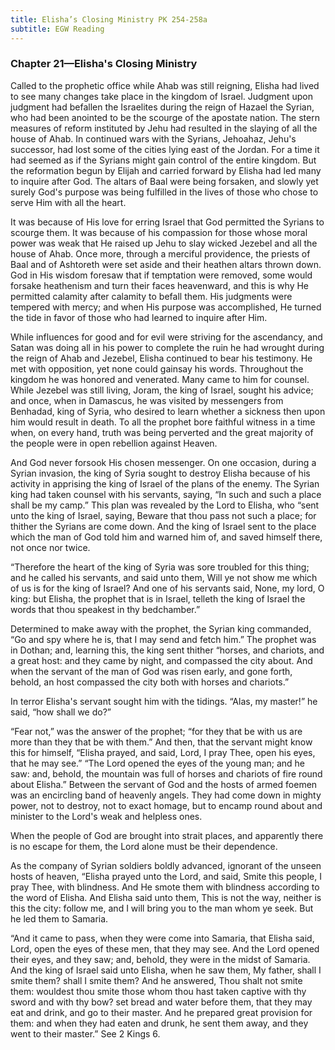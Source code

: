 ```yaml
---
title: Elisha’s Closing Ministry PK 254-258a
subtitle: EGW Reading
---
```


### Chapter 21—Elisha's Closing Ministry

Called to the prophetic office while Ahab was still reigning, Elisha had lived to see many changes take place in the kingdom of Israel. Judgment upon judgment had befallen the Israelites during the reign of Hazael the Syrian, who had been anointed to be the scourge of the apostate nation. The stern measures of reform instituted by Jehu had resulted in the slaying of all the house of Ahab. In continued wars with the Syrians, Jehoahaz, Jehu's successor, had lost some of the cities lying east of the Jordan. For a time it had seemed as if the Syrians might gain control of the entire kingdom. But the reformation begun by Elijah and carried forward by Elisha had led many to inquire after God. The altars of Baal were being forsaken, and slowly yet surely God's purpose was being fulfilled in the lives of those who chose to serve Him with all the heart.

It was because of His love for erring Israel that God permitted the Syrians to scourge them. It was because of his compassion for those whose moral power was weak that He raised up Jehu to slay wicked Jezebel and all the house of Ahab. Once more, through a merciful providence, the priests of Baal and of Ashtoreth were set aside and their heathen altars thrown down. God in His wisdom foresaw that if temptation were removed, some would forsake heathenism and turn their faces heavenward, and this is why He permitted calamity after calamity to befall them. His judgments were tempered with mercy; and when His purpose was accomplished, He turned the tide in favor of those who had learned to inquire after Him.

While influences for good and for evil were striving for the ascendancy, and Satan was doing all in his power to complete the ruin he had wrought during the reign of Ahab and Jezebel, Elisha continued to bear his testimony. He met with opposition, yet none could gainsay his words. Throughout the kingdom he was honored and venerated. Many came to him for counsel. While Jezebel was still living, Joram, the king of Israel, sought his advice; and once, when in Damascus, he was visited by messengers from Benhadad, king of Syria, who desired to learn whether a sickness then upon him would result in death. To all the prophet bore faithful witness in a time when, on every hand, truth was being perverted and the great majority of the people were in open rebellion against Heaven.

And God never forsook His chosen messenger. On one occasion, during a Syrian invasion, the king of Syria sought to destroy Elisha because of his activity in apprising the king of Israel of the plans of the enemy. The Syrian king had taken counsel with his servants, saying, “In such and such a place shall be my camp.” This plan was revealed by the Lord to Elisha, who “sent unto the king of Israel, saying, Beware that thou pass not such a place; for thither the Syrians are come down. And the king of Israel sent to the place which the man of God told him and warned him of, and saved himself there, not once nor twice.

“Therefore the heart of the king of Syria was sore troubled for this thing; and he called his servants, and said unto them, Will ye not show me which of us is for the king of Israel? And one of his servants said, None, my lord, O king: but Elisha, the prophet that is in Israel, telleth the king of Israel the words that thou speakest in thy bedchamber.”

Determined to make away with the prophet, the Syrian king commanded, “Go and spy where he is, that I may send and fetch him.” The prophet was in Dothan; and, learning this, the king sent thither “horses, and chariots, and a great host: and they came by night, and compassed the city about. And when the servant of the man of God was risen early, and gone forth, behold, an host compassed the city both with horses and chariots.”

In terror Elisha's servant sought him with the tidings. “Alas, my master!” he said, “how shall we do?”

“Fear not,” was the answer of the prophet; “for they that be with us are more than they that be with them.” And then, that the servant might know this for himself, “Elisha prayed, and said, Lord, I pray Thee, open his eyes, that he may see.” “The Lord opened the eyes of the young man; and he saw: and, behold, the mountain was full of horses and chariots of fire round about Elisha.” Between the servant of God and the hosts of armed foemen was an encircling band of heavenly angels. They had come down in mighty power, not to destroy, not to exact homage, but to encamp round about and minister to the Lord's weak and helpless ones.

When the people of God are brought into strait places, and apparently there is no escape for them, the Lord alone must be their dependence.

As the company of Syrian soldiers boldly advanced, ignorant of the unseen hosts of heaven, “Elisha prayed unto the Lord, and said, Smite this people, I pray Thee, with blindness. And He smote them with blindness according to the word of Elisha. And Elisha said unto them, This is not the way, neither is this the city: follow me, and I will bring you to the man whom ye seek. But he led them to Samaria.

“And it came to pass, when they were come into Samaria, that Elisha said, Lord, open the eyes of these men, that they may see. And the Lord opened their eyes, and they saw; and, behold, they were in the midst of Samaria. And the king of Israel said unto Elisha, when he saw them, My father, shall I smite them? shall I smite them? And he answered, Thou shalt not smite them: wouldest thou smite those whom thou hast taken captive with thy sword and with thy bow? set bread and water before them, that they may eat and drink, and go to their master. And he prepared great provision for them: and when they had eaten and drunk, he sent them away, and they went to their master.” See 2 Kings 6.